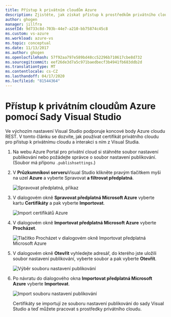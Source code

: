 ```yaml
---
title: Přístup k privátním cloudům Azure
description: Zjistěte, jak získat přístup k prostředkům privátního cloudu pomocí Sady Visual Studio.
author: ghogen
manager: jillfra
assetId: 9d733c8d-703b-44e7-a210-bb75874c45c8
ms.custom: vs-azure
ms.workload: azure-vs
ms.topic: conceptual
ms.date: 11/13/2017
ms.author: ghogen
ms.openlocfilehash: 57f92aa797e589bd48cc52296b710617cbe8d732
ms.sourcegitcommit: eef26de3d7a5c971baedbecf3b4941fb683ddb2d
ms.translationtype: MT
ms.contentlocale: cs-CZ
ms.lasthandoff: 04/17/2020
ms.locfileid: "81544364"
---
```

# <a name="accessing-private-azure-clouds-with-visual-studio"></a>Přístup k privátním cloudům Azure pomocí Sady Visual Studio

Ve výchozím nastavení Visual Studio podporuje koncové body Azure cloudu REST. V tomto článku se dozvíte, jak používat certifikát privátního cloudu pro přístup k privátnímu cloudu a interakci s ním z Visual Studia.

1. Na webu Azure Portal pro privátní cloud si stáhněte soubor nastavení publikování nebo požádejte správce o soubor nastavení publikování. (Soubor má příponu `.publishsettings`.)

1. V **Průzkumníkovi serveru**Visual Studio klikněte pravým tlačítkem myši na uzel **Azure** a vyberte Spravovat **a filtrovat předplatná**.

    ![Spravovat předplatná, příkaz](./media/vs-azure-tools-access-private-azure-clouds-with-visual-studio/IC790778.png)

1. V dialogovém okně **Spravovat předplatná Microsoft Azure** vyberte kartu **Certifikáty** a pak vyberte **Importovat**.

    ![Import certifikátů Azure](./media/vs-azure-tools-access-private-azure-clouds-with-visual-studio/IC790779.png)

1. V dialogovém okně **Importovat předplatná Microsoft Azure** vyberte **Procházet**.

    ![Tlačítko Procházet v dialogovém okně Importovat předplatná Microsoft Azure](./media/vs-azure-tools-access-private-azure-clouds-with-visual-studio/browse-button.png)

1. V dialogovém okně **Otevřít** vyhledejte adresář, do kterého jste uložili soubor nastavení publikování, vyberte soubor a pak vyberte **Otevřít**.

    ![Výběr souboru nastavení publikování](./media/vs-azure-tools-access-private-azure-clouds-with-visual-studio/select-publish-settings-file.png)

1. Po návratu do dialogového okna **Importovat předplatná Microsoft Azure** vyberte **Importovat**.

    ![Import souboru nastavení publikování](./media/vs-azure-tools-access-private-azure-clouds-with-visual-studio/IC790780.png)

    Certifikáty se importují ze souboru nastavení publikování do sady Visual Studio a teď můžete pracovat s prostředky privátního cloudu.
